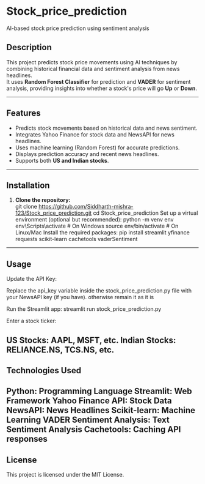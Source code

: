 # Stock_price_prediction
AI-based stock price prediction using sentiment analysis
## Description  
This project predicts stock price movements using AI techniques by combining historical financial data and sentiment analysis from news headlines.  
It uses **Random Forest Classifier** for prediction and **VADER** for sentiment analysis, providing insights into whether a stock's price will go **Up** or **Down**.  

---

## Features  
- Predicts stock movements based on historical data and news sentiment.  
- Integrates Yahoo Finance for stock data and NewsAPI for news headlines.  
- Uses machine learning (Random Forest) for accurate predictions.  
- Displays prediction accuracy and recent news headlines.  
- Supports both **US and Indian stocks**.  

---

## Installation  

1. **Clone the repository:**  
   git clone https://github.com/Siddharth-mishra-123/Stock_price_prediction.git
   cd Stock_price_prediction
   Set up a virtual environment (optional but recommended):
python -m venv env
env\Scripts\activate  # On Windows
source env/bin/activate  # On Linux/Mac
Install the required packages:
pip install streamlit yfinance requests scikit-learn cachetools vaderSentiment
---
## Usage
Update the API Key:

Replace the api_key variable inside the stock_price_prediction.py file with your NewsAPI key (if you have). otherwise remain it as it is

Run the Streamlit app:
streamlit run stock_price_prediction.py

Enter a stock ticker:

US Stocks: AAPL, MSFT, etc.
Indian Stocks: RELIANCE.NS, TCS.NS, etc.
---
## Technologies Used
Python: Programming Language
Streamlit: Web Framework
Yahoo Finance API: Stock Data
NewsAPI: News Headlines
Scikit-learn: Machine Learning
VADER Sentiment Analysis: Text Sentiment Analysis
Cachetools: Caching API responses
---
## License
This project is licensed under the MIT License.
